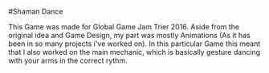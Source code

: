 #Shaman Dance

This Game was made for Global Game Jam Trier 2016. Aside from the original idea and Game Design, my part was mostly Animations (As it has been in so many projects i've worked on).
In this particular Game this meant that I also worked on the main mechanic, which is basically gesture dancing with your arms in the correct rythm. 